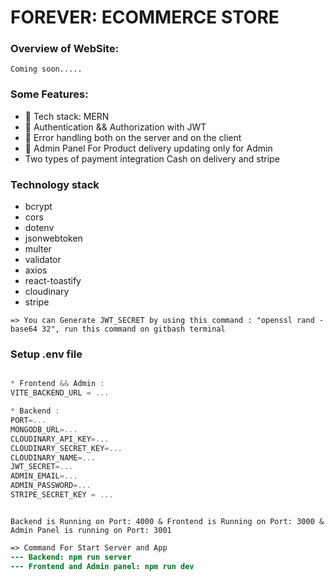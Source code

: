 # FOREVER: ECOMMERCE STORE

### Overview of WebSite:

`Coming soon.....`

### Some Features:

- 🌟 Tech stack: MERN
- 🎃 Authentication && Authorization with JWT
- 🐞 Error handling both on the server and on the client
- 🔗 Admin Panel For Product delivery updating only for Admin
- Two types of payment integration Cash on delivery and stripe

### Technology stack

- bcrypt
- cors
- dotenv
- jsonwebtoken
- multer
- validator
- axios
- react-toastify
- cloudinary
- stripe


`=> You can Generate JWT_SECRET by using this command : "openssl rand -base64 32", run this command on gitbash terminal`

### Setup .env file

```js

* Frontend && Admin :
VITE_BACKEND_URL = ...

* Backend :
PORT=...
MONGODB_URL=...
CLOUDINARY_API_KEY=...
CLOUDINARY_SECRET_KEY=...
CLOUDINARY_NAME=...
JWT_SECRET=...
ADMIN_EMAIL=...
ADMIN_PASSWORD=...
STRIPE_SECRET_KEY = ...



```

`Backend is Running on Port: 4000 & Frontend is Running on Port: 3000 & Admin Panel is running on Port: 3001`

```diff
=> Command For Start Server and App
--- Backend: npm run server
--- Frontend and Admin panel: npm run dev
```
